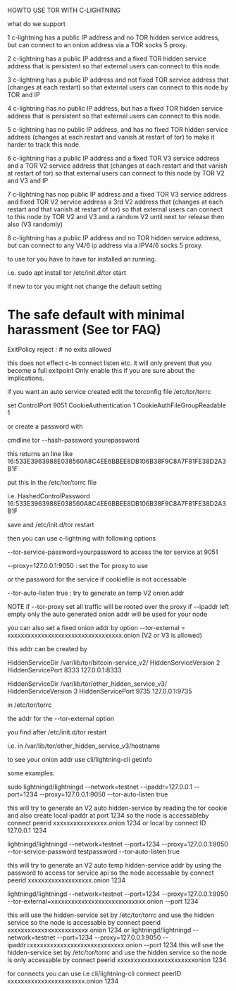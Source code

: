 HOWTO USE TOR WITH C-LIGHTNING

what do we support

1 	c-lightning has a public IP address and no TOR hidden service address,
	but can connect to an onion address via a TOR socks 5 proxy.

2 	c-lightning has a public IP address and a fixed TOR hidden service address that is persistent
	so that external users can connect to this node.

3 	c-lightning has a public IP address and not fixed TOR service address that (changes at each restart)
	so that external users can connect to this node by TOR and IP

4 	c-lightning has no public IP address, but has a fixed TOR hidden service address that is persistent
	so that external users can connect to this node.

5 	c-lightning has no public IP address, and has no fixed TOR hidden service address
	(changes at each restart and vanish at restart of tor) to make it harder to track this node.

6	c-lightning has a public IP address and a fixed TOR V3 service address and a TOR V2 service  address
	that (changes at each restart and that vanish at restart of tor)
	so that external users can connect to this node by TOR V2 and V3 and IP

7	c-lightning has nop public IP address and a fixed TOR V3 service address and fixed TOR V2 service  address
	a 3rd V2 address that (changes at each restart and that vanish at restart of tor)
	so that external users can connect to this node by TOR V2 and V3 and a random V2 until next tor release then also (V3 randomly)

8 	c-lightning has a public IP address and no TOR hidden service address,
	but can connect to any V4/6 ip address via a IPV4/6 socks 5 proxy.


to use tor you have to have tor installed an running.

i.e.
sudo apt install tor
/etc/init.d/tor start

if new to tor you might not change the default setting
# The safe default with minimal harassment (See tor FAQ)
ExitPolicy reject *:* # no exits allowed

this does not effect c-ln connect listen etc.
it will only prevent that you become a full exitpoint
Only enable this if you are sure about the implications.


if you want an auto service created
edit the torconfig file /etc/tor/torrc

set
ControlPort 9051
CookieAuthentication 1
CookieAuthFileGroupReadable 1

or create a password with

cmdline
tor --hash-password yourepassword

this returns an line like
16:533E3963988E038560A8C4EE6BBEE8DB106B38F9C8A7F81FE38D2A3B1F

put this in the /etc/tor/torrc file

i.e.
HashedControlPassword 16:533E3963988E038560A8C4EE6BBEE8DB106B38F9C8A7F81FE38D2A3B1F

save
and
/etc/init.d/tor restart

then you can use c-lightning with following options

--tor-service-password=yourpassword to access the tor service at 9051

--proxy=127.0.0.1:9050 : set the Tor proxy to use

or the password for the service if cookiefile is not accessable

--tor-auto-listen true : try to generate an temp V2 onion addr

NOTE if --tor-proxy set all traffic will be rooted over the proxy
if --ipaddr left empty only the auto generated onion addr will be used for your node

you can also set a fixed onion addr by option
--tor-external = xxxxxxxxxxxxxxxxxxxxxxxxxxxxxxxxxx.onion  (V2 or V3 is allowed)

this addr can be created by

HiddenServiceDir /var/lib/tor/bitcoin-service_v2/
HiddenServiceVersion 2
HiddenServicePort 8333 127.0.0.1:8333


HiddenServiceDir /var/lib/tor/other_hidden_service_v3/
HiddenServiceVersion 3
HiddenServicePort 9735 127.0.0.1:9735

in /etc/tor/torrc

the addr for
the --tor-external option

you find after /etc/init.d/tor restart

i.e.
in /var/lib/tor/other_hidden_service_v3/hostname


to see your onion addr use
cli/lightning-cli getinfo

some examples:

sudo lightningd/lightningd --network=testnet --ipaddr=127.0.0.1 --port=1234
--proxy=127.0.0.1:9050 --tor-auto-listen true

this will try to generate an V2 auto hidden-service by reading the tor cookie and
also create local ipaddr at port 1234
so the node is accessableby connect peerid xxxxxxxxxxxxxxxx.onion 1234
or local by connect ID 127.0.0.1 1234

lightningd/lightningd --network=testnet --port=1234
--proxy=127.0.0.1:9050 --tor-service-password testpassword --tor-auto-listen true

this will try to generate an V2 auto temp hidden-service addr by using the password to access tor service api
so the node accessable by connect peerid xxxxxxxxxxxxxxxxxxx.onion 1234


lightningd/lightningd --network=testnet --port=1234
--proxy=127.0.0.1:9050 --tor-external=xxxxxxxxxxxxxxxxxxxxxxxxxxxx.onion --port 1234

this will use the hidden-service set by /etc/tor/torrc and use the hidden service
so the node is  accessable by connect peerid xxxxxxxxxxxxxxxxxxxxxxxx.onion 1234
or
lightningd/lightningd --network=testnet --port=1234
--proxy=127.0.0.1:9050 --ipaddr=xxxxxxxxxxxxxxxxxxxxxxxxxxxx.onion --port 1234
this will use the hidden-service set by /etc/tor/torrc and use the hidden service
so the node is only accessable by connect peerid xxxxxxxxxxxxxxxxxxxxxxxonion 1234

for connects you can use
i.e cli/lightning-cli connect peerID xxxxxxxxxxxxxxxxxxxxxxx.onion 1234



